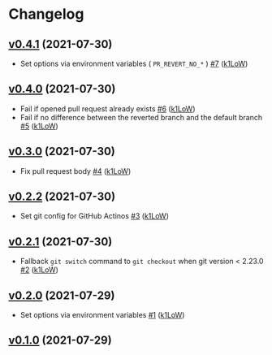 # Changelog

## [v0.4.1](https://github.com/k1LoW/pr-revert/compare/v0.4.0...v0.4.1) (2021-07-30)

* Set options via environment variables ( `PR_REVERT_NO_*` ) [#7](https://github.com/k1LoW/pr-revert/pull/7) ([k1LoW](https://github.com/k1LoW))

## [v0.4.0](https://github.com/k1LoW/pr-revert/compare/v0.3.0...v0.4.0) (2021-07-30)

* Fail if opened pull request already exists [#6](https://github.com/k1LoW/pr-revert/pull/6) ([k1LoW](https://github.com/k1LoW))
* Fail if no difference between the reverted branch and the default branch [#5](https://github.com/k1LoW/pr-revert/pull/5) ([k1LoW](https://github.com/k1LoW))

## [v0.3.0](https://github.com/k1LoW/pr-revert/compare/v0.2.2...v0.3.0) (2021-07-30)

* Fix pull request body [#4](https://github.com/k1LoW/pr-revert/pull/4) ([k1LoW](https://github.com/k1LoW))

## [v0.2.2](https://github.com/k1LoW/pr-revert/compare/v0.2.1...v0.2.2) (2021-07-30)

* Set git config for GitHub Actinos [#3](https://github.com/k1LoW/pr-revert/pull/3) ([k1LoW](https://github.com/k1LoW))

## [v0.2.1](https://github.com/k1LoW/pr-revert/compare/v0.2.0...v0.2.1) (2021-07-30)

* Fallback `git switch` command to `git checkout` when git version < 2.23.0 [#2](https://github.com/k1LoW/pr-revert/pull/2) ([k1LoW](https://github.com/k1LoW))

## [v0.2.0](https://github.com/k1LoW/pr-revert/compare/v0.1.0...v0.2.0) (2021-07-29)

* Set options via environment variables [#1](https://github.com/k1LoW/pr-revert/pull/1) ([k1LoW](https://github.com/k1LoW))

## [v0.1.0](https://github.com/k1LoW/pr-revert/compare/1bf2acdc3af8...v0.1.0) (2021-07-29)


